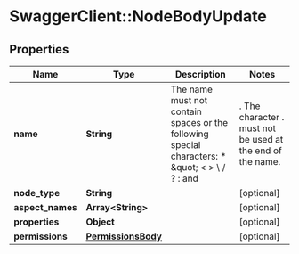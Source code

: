 # SwaggerClient::NodeBodyUpdate

## Properties
Name | Type | Description | Notes
------------ | ------------- | ------------- | -------------
**name** | **String** | The name must not contain spaces or the following special characters: * \&quot; &lt; &gt; \\ / ? : and |. The character . must not be used at the end of the name.  | [optional] 
**node_type** | **String** |  | [optional] 
**aspect_names** | **Array&lt;String&gt;** |  | [optional] 
**properties** | **Object** |  | [optional] 
**permissions** | [**PermissionsBody**](PermissionsBody.md) |  | [optional] 


